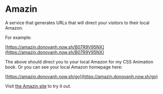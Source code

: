 # Amazin

A service that generates URLs that will direct your visitors to their local Amazon. 

For example:

[https://amazin.donovanh.now.sh/B07R9V95NX](https://amazin.donovanh.now.sh/B07R9V95NX)

The above should direct you to your local Amazon for my CSS Animation book. Or you can see your local Amazon homepage here:

[https://amazin.donovanh.now.sh/go](https://amazin.donovanh.now.sh/go)

Visit [the Amazin site](https://amazin.donovanh.now.sh) to try it out.